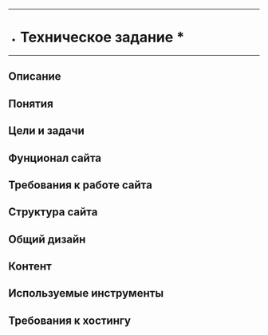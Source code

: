 **********************
* # Техническое задание *
**********************

## Описание

## Понятия

## Цели и задачи

## Фунционал сайта

## Требования к работе сайта

## Структура сайта

## Общий дизайн

## Контент

## Используемые инструменты

## Требования к хостингу

